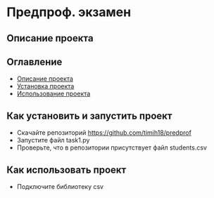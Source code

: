 # Предпроф. экзамен
## Описание проекта
## Оглавление
 - [Описание проекта](#Описание_проекта)
 - [Установка проекта](#Как_установить_и_запустить_проект)
 - [Использование проекта](#Как_использовать_проект)
## Как установить и запустить проект
 - Скачайте репозиторий https://github.com/timih18/predprof
 - Запустите файл task1.py
 - Проверьте, что в репозитории присутствует файл students.csv
## Как использовать проект
 - Подключите библиотеку csv
